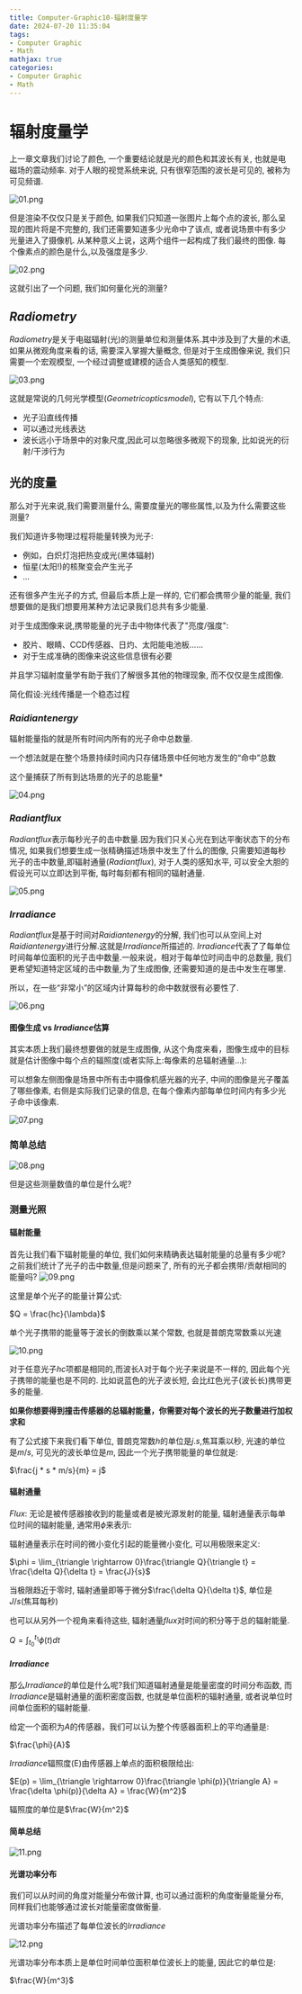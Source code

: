 ```yaml
---
title: Computer-Graphic10-辐射度量学
date: 2024-07-20 11:35:04
tags:
- Computer Graphic
- Math
mathjax: true
categories:
- Computer Graphic
- Math
---
```


# 辐射度量学

上一章文章我们讨论了颜色, 一个重要结论就是光的颜色和其波长有关, 也就是电磁场的震动频率. 对于人眼的视觉系统来说, 只有很窄范围的波长是可见的, 被称为可见频谱.

![01.png](Computer-Graphic10-辐射度量学/01.jpg)

但是渲染不仅仅只是关于颜色, 如果我们只知道一张图片上每个点的波长, 那么呈现的图片将是不完整的, 我们还需要知道多少光命中了该点, 或者说场景中有多少光量进入了摄像机. 从某种意义上说，这两个组件一起构成了我们最终的图像. 每个像素点的颜色是什么,以及强度是多少. 

![02.png](Computer-Graphic10-辐射度量学/02.jpg)

这就引出了一个问题, 我们如何量化光的测量?

## $Radiometry$
$Radiometry$是关于电磁辐射(光)的测量单位和测量体系.其中涉及到了大量的术语,如果从微观角度来看的话, 需要深入掌握大量概念, 但是对于生成图像来说, 我们只需要一个宏观模型, 一个经过调整或建模的适合人类感知的模型. 

![03.png](Computer-Graphic10-辐射度量学/03.jpg)

这就是常说的几何光学模型($Geometric optics model$), 它有以下几个特点:

- 光子沿直线传播
- 可以通过光线表达
- 波长远小于场景中的对象尺度,因此可以忽略很多微观下的现象, 比如说光的衍射/干涉行为

## 光的度量

那么对于光来说,我们需要测量什么, 需要度量光的哪些属性,以及为什么需要这些测量?

我们知道许多物理过程将能量转换为光子:

- 例如，白炽灯泡把热变成光(黑体辐射)
- 恒星(太阳!)的核聚变会产生光子
- ...

还有很多产生光子的方式, 但最后本质上是一样的, 它们都会携带少量的能量, 我们想要做的是我们想要用某种方法记录我们总共有多少能量.

对于生成图像来说,携带能量的光子击中物体代表了"亮度/强度":

- 胶片、眼睛、CCD传感器、日灼、太阳能电池板……
- 对于生成准确的图像来说这些信息很有必要

并且学习辐射度量学有助于我们了解很多其他的物理现象, 而不仅仅是生成图像.

简化假设:光线传播是一个稳态过程

### $Raidiant energy$
辐射能量指的就是所有时间内所有的光子命中总数量.

一个想法就是在整个场景持续时间内只存储场景中任何地方发生的“命中”总数

这个量捕获了所有到达场景的光子的总能量*

![04.png](Computer-Graphic10-辐射度量学/04.jpg)

### $Radiant flux$
$Radiant flux$表示每秒光子的击中数量.因为我们只关心光在到达平衡状态下的分布情况, 如果我们想要生成一张精确描述场景中发生了什么的图像, 只需要知道每秒光子的击中数量,即辐射通量($Radiant flux$), 对于人类的感知水平, 可以安全大胆的假设光可以立即达到平衡, 每时每刻都有相同的辐射通量.

![05.png](Computer-Graphic10-辐射度量学/05.jpg)

### $Irradiance$
$Radiant flux$是基于时间对$Raidiant energy$的分解, 我们也可以从空间上对$Raidiant energy$进行分解.这就是$Irradiance$所描述的.
$Irradiance$代表了了每单位时间每单位面积的光子击中数量.一般来说，相对于每单位时间击中的总数量, 我们更希望知道特定区域的击中数量,为了生成图像, 还需要知道的是击中发生在哪里.

所以，在一些“非常小”的区域内计算每秒的命中数就很有必要性了.

![06.png](Computer-Graphic10-辐射度量学/06.jpg)

#### 图像生成 vs $Irradiance$估算
其实本质上我们最终想要做的就是生成图像, 从这个角度来看，图像生成中的目标就是估计图像中每个点的辐照度(或者实际上:每像素的总辐射通量…):

可以想象左侧图像是场景中所有击中摄像机感光器的光子, 中间的图像是光子覆盖了哪些像素, 右侧是实际我们记录的信息, 在每个像素内部每单位时间内有多少光子命中该像素.

![07.png](Computer-Graphic10-辐射度量学/07.jpg)

### 简单总结

![08.png](Computer-Graphic10-辐射度量学/08.jpg)

但是这些测量数值的单位是什么呢?

### 测量光照

#### 辐射能量

首先让我们看下辐射能量的单位, 我们如何来精确表达辐射能量的总量有多少呢?之前我们统计了光子的击中数量,但是问题来了, 所有的光子都会携带/贡献相同的能量吗?
![09.png](Computer-Graphic10-辐射度量学/09.jpg)

这里是单个光子的能量计算公式:

$Q = \frac{hc}{\lambda}$

单个光子携带的能量等于波长的倒数乘以某个常数, 也就是普朗克常数乘以光速

![10.png](Computer-Graphic10-辐射度量学/10.jpg)

对于任意光子$hc$项都是相同的,而波长$\lambda$对于每个光子来说是不一样的, 因此每个光子携带的能量也是不同的. 比如说蓝色的光子波长短, 会比红色光子(波长长)携带更多的能量.

****如果你想要得到撞击传感器的总辐射能量，你需要对每个波长的光子数量进行加权求和****

有了公式接下来我们看下单位, 普朗克常数$h$的单位是$j.s$,焦耳乘以秒, 光速的单位是$m/s$, 可见光的波长单位是$m$, 因此一个光子携带能量的单位就是:

$\frac{j * s * m/s}{m} = j$

#### 辐射通量
$Flux$: 无论是被传感器接收到的能量或者是被光源发射的能量, 辐射通量表示每单位时间的辐射能量, 通常用$\phi$来表示:

辐射通量表示在时间的微小变化引起的能量微小变化, 可以用极限来定义:

$\phi = \lim_{\triangle \rightarrow 0}\frac{\triangle Q}{\triangle t} = \frac{\delta Q}{\delta t} = \frac{J}{s}$

当极限趋近于零时, 辐射通量即等于微分$\frac{\delta Q}{\delta t}$, 单位是$J/s$(焦耳每秒)

也可以从另外一个视角来看待这些, 辐射通量$flux$对时间的积分等于总的辐射能量.

$Q = \int_{t_{0}}^{t_{1}} \phi(t)dt$

#### $Irradiance$
那么$Irradiance$的单位是什么呢?我们知道辐射通量是能量密度的时间分布函数, 而$Irradiance$是辐射通量的面积密度函数, 也就是单位面积的辐射通量, 或者说单位时间单位面积的辐射能量.

给定一个面积为$A$的传感器，我们可以认为整个传感器面积上的平均通量是:

$\frac{\phi}{A}$

 $Irradiance$辐照度(E)由传感器上单点的面积极限给出:

 $E(p) = \lim_{\triangle \rightarrow 0}\frac{\triangle \phi(p)}{\triangle A} = \frac{\delta \phi(p)}{\delta A} = \frac{W}{m^2}$

 辐照度的单位是$\frac{W}{m^2}$

 #### 简单总结

![11.png](Computer-Graphic10-辐射度量学/11.jpg)

 #### 光谱功率分布
 我们可以从时间的角度对能量分布做计算, 也可以通过面积的角度衡量能量分布, 同样我们也能够通过波长对能量密度做衡量.
 
 光谱功率分布描述了每单位波长的$Irradiance$

![12.png](Computer-Graphic10-辐射度量学/12.jpg)

光谱功率分布本质上是单位时间单位面积单位波长上的能量, 因此它的单位是:

$\frac{W}{m^3}$






 



